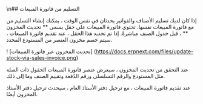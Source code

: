 \n## التسليم من فاتورة المبيعات

إذا كان لديك تسليم الأصناف والفواتير يحدثان في نفس الوقت ، يمكنك إنشاء التسليم من مع فاتورة المبيعات نفسها. تحتوي فاتورة المبيعات على حقل يسمى ** تحديث المخزون ** ، قبل جدول الصنف مباشرةً. إذا تم تحديد هذا الحقل ، عند تقديم فاتورة المبيعات ، سيتم خصم مخزون العنصر من المستودع المحدد.

! [تحديث المخزون عبر فاتورة المبيعات] (https://docs.erpnext.com/files/update-stock-via-sales-invoice.png)

عند التحقق من تحديث المخزون ، سيعرض عنصر فاتورة المبيعات الحقول ذات الصلة مثل المستودع والرقم التسلسلي ورقم الدُفعة وتقييم الصنف وما إلى ذلك.

عند تقديم فاتورة المبيعات ، مع ترحيل دفتر الأستاذ العام ، سيحدث ترحيل دفتر الأستاذ المخزون أيضًا.